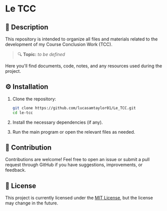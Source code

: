 # Le TCC

## 📝 Description

This repository is intended to organize all files and materials related to the development of my Course Conclusion Work (TCC).

> 🔍 **Topic:** *to be defined*

Here you'll find documents, code, notes, and any resources used during the project.

## ⚙️ Installation

1. Clone the repository:
   ```bash
   git clone https://github.com/lucasamtaylor01/Le_TCC.git
   cd le-tcc
   ```

2. Install the necessary dependencies (if any).

3. Run the main program or open the relevant files as needed.

## 🤝 Contribution

Contributions are welcome! Feel free to open an issue or submit a pull request through GitHub if you have suggestions, improvements, or feedback.

## 📄 License

This project is currently licensed under the [MIT License](LICENSE), but the license may change in the future.